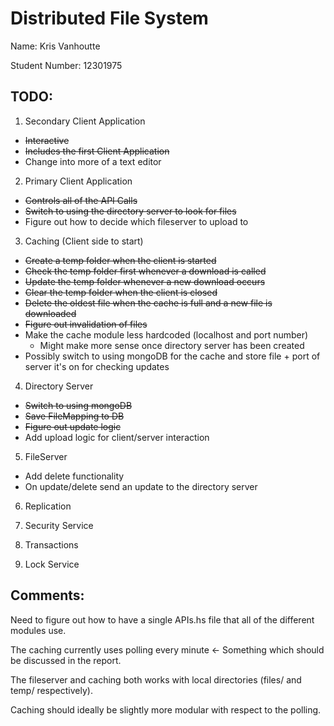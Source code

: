 # Distributed File System

Name: Kris Vanhoutte

Student Number: 12301975

## TODO:

1. Secondary Client Application

- ~~Interactive~~
- ~~Includes the first Client Application~~
- Change into more of a text editor

2. Primary Client Application

- ~~Controls all of the API Calls~~
- ~~Switch to using the directory server to look for files~~
- Figure out how to decide which fileserver to upload to

3. Caching (Client side to start)

- ~~Create a temp folder when the client is started~~
- ~~Check the temp folder first whenever a download is called~~
- ~~Update the temp folder whenever a new download occurs~~
- ~~Clear the temp folder when the client is closed~~
- ~~Delete the oldest file when the cache is full and a new file is downloaded~~
- ~~Figure out invalidation of files~~
- Make the cache module less hardcoded (localhost and port number)
  * Might make more sense once directory server has been created
- Possibly switch to using mongoDB for the cache and store file + port of server it's on for checking updates

4. Directory Server

- ~~Switch to using mongoDB~~
- ~~Save FileMapping to DB~~
- ~~Figure out update logic~~
- Add upload logic for client/server interaction

5. FileServer
- Add delete functionality
- On update/delete send an update to the directory server

6. Replication

7. Security Service

8. Transactions

9. Lock Service

## Comments:

Need to figure out how to have a single APIs.hs file that all of the different modules use.

The caching currently uses polling every minute <- Something which should be discussed in the report.

The fileserver and caching both works with local directories (files/ and temp/ respectively).

Caching should ideally be slightly more modular with respect to the polling.

